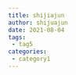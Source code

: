 ```yaml
---
title: shijiajun
author: shijuajun
date: 2021-08-04
tags:
 - tag5
categories:
 - category1
---
```


<Boxx  changeTime="5000"/> 
